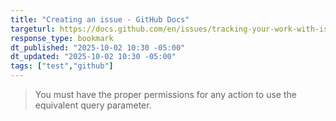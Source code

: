 ```yaml
---
title: "Creating an issue - GitHub Docs"
targeturl: https://docs.github.com/en/issues/tracking-your-work-with-issues/using-issues/creating-an-issue#creating-an-issue-from-a-url-query
response_type: bookmark
dt_published: "2025-10-02 10:30 -05:00"
dt_updated: "2025-10-02 10:30 -05:00"
tags: ["test","github"]
---
```


> You must have the proper permissions for any action to use the equivalent query parameter.